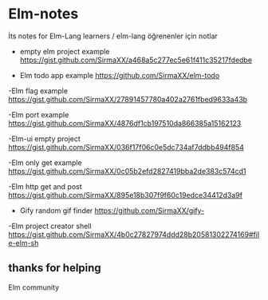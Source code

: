 # Elm-notes
İts notes for Elm-Lang learners / elm-lang öğrenenler için notlar
- empty elm project example
https://gist.github.com/SirmaXX/a468a5c277ec5e61f411c35217fdedbe


- Elm todo app example
https://github.com/SirmaXX/elm-todo


-Elm flag example
https://gist.github.com/SirmaXX/27891457780a402a2761fbed9633a43b


-Elm port example
https://gist.github.com/SirmaXX/4876df1cb197510da866385a15162123


-Elm-ui empty project
https://gist.github.com/SirmaXX/036f17f06c0e5dc734af7ddbb494f854


-Elm only get example 
https://gist.github.com/SirmaXX/0c05b2efd2827419bba2de383c574cd1


-Elm http get and post 
https://gist.github.com/SirmaXX/895e18b307f9f60c19edce34412d3a9f


- Gify random gif finder
https://github.com/SirmaXX/gify-

-Elm project creator shell
https://gist.github.com/SirmaXX/4b0c27827974ddd28b20581302274169#file-elm-sh
## thanks for helping
Elm community 

